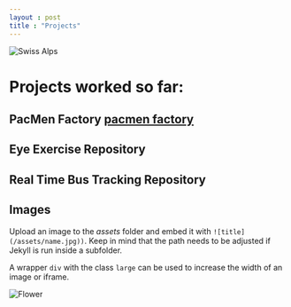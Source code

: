 ```yaml
---
layout : post
title : "Projects"
---
```


![Swiss Alps](https://user-images.githubusercontent.com/4943215/55412536-edbba180-5567-11e9-9c70-6d33bca3f8ed.jpg)


# Projects worked so far:

##  PacMen Factory [pacmen factory](https://github.com/ThenmozhiLawrence/PacMen-Exercise)

<script src="https://github.com/ThenmozhiLawrence/PacMen-Exercise"></script>

## Eye Exercise Repository

<script src="https://github.com/ThenmozhiLawrence/Eye-Exercise-Repository"></script>

## Real Time Bus Tracking Repository

<script src="https://github.com/ThenmozhiLawrence/Real-Time-Bus-Tracking-Repository"></script>

## Images

Upload an image to the *assets* folder and embed it with `![title](/assets/name.jpg))`. Keep in mind that the path needs to be adjusted if Jekyll is run inside a subfolder.

A wrapper `div` with the class `large` can be used to increase the width of an image or iframe.

![Flower](https://user-images.githubusercontent.com/4943215/55412447-bcdb6c80-5567-11e9-8d12-b1e35fd5e50c.jpg)


